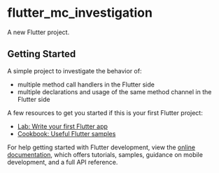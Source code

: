 # flutter_mc_investigation

A new Flutter project.

## Getting Started

A simple project to investigate the behavior of:

- multiple method call handlers in the Flutter side
- multiple declarations and usage of the same method channel in the Flutter side

A few resources to get you started if this is your first Flutter project:

- [Lab: Write your first Flutter app](https://docs.flutter.dev/get-started/codelab)
- [Cookbook: Useful Flutter samples](https://docs.flutter.dev/cookbook)

For help getting started with Flutter development, view the
[online documentation](https://docs.flutter.dev/), which offers tutorials,
samples, guidance on mobile development, and a full API reference.
